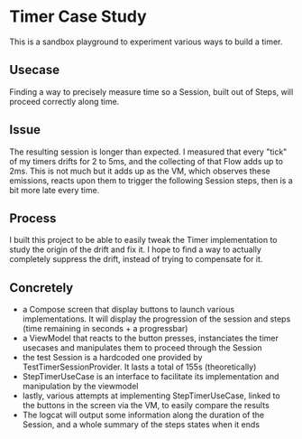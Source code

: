 # Timer Case Study
This is a sandbox playground to experiment various ways to build a timer.
## Usecase
Finding a way to precisely measure time so a Session, built out of Steps, will proceed correctly along time.
## Issue
The resulting session is longer than expected.
I measured that every "tick" of my timers drifts for 2 to 5ms, and the collecting of that Flow adds up to 2ms.
This is not much but it adds up as the VM, which observes these emissions, reacts upon them to trigger the following Session steps, then is a bit more late every time.
## Process
I built this project to be able to easily tweak the Timer implementation to study the origin of the drift and fix it. I hope to find a way to actually completely suppress the drift, instead of trying to compensate for it.
## Concretely
* a Compose screen that display buttons to launch various implementations. It will display the progression of the session and steps (time remaining in seconds + a progressbar)
* a ViewModel that reacts to the button presses, instanciates the timer usecases and manipulates them to proceed through the Session
* the test Session is a hardcoded one provided by TestTimerSessionProvider. It lasts a total of 155s (theoretically)
* StepTimerUseCase is an interface to facilitate its implementation and manipulation by the viewmodel
* lastly, various attempts at implementing StepTimerUseCase, linked to the buttons in the screen via the VM, to easily compare the results
* The logcat will output some information along the duration of the Session, and a whole summary of the steps states when it ends
